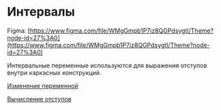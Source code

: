 # Интервалы

Figma: [https://www.figma.com/file/WMgGmpb1P7iz8QGPdsygtI/Theme?node-id=27%3A0](https://www.figma.com/file/WMgGmpb1P7iz8QGPdsygtI/Theme?node-id=27%3A0)

Интервальные переменные используются для выражения отступов внутри каркасных конструкций.

[Изменение переменной](%D0%98%D0%BD%D1%82%D0%B5%D1%80%D0%B2%D0%B0%D0%BB%D1%8B%20512fb905303b4bb4b7a997cd25939ab2/%D0%98%D0%B7%D0%BC%D0%B5%D0%BD%D0%B5%D0%BD%D0%B8%D0%B5%20%D0%BF%D0%B5%D1%80%D0%B5%D0%BC%D0%B5%D0%BD%D0%BD%D0%BE%D0%B8%CC%86%20830c2e7f500e4009aba2490d59692cf4.csv)

[Вычисление отступов](%D0%98%D0%BD%D1%82%D0%B5%D1%80%D0%B2%D0%B0%D0%BB%D1%8B%20512fb905303b4bb4b7a997cd25939ab2/%D0%92%D1%8B%D1%87%D0%B8%D1%81%D0%BB%D0%B5%D0%BD%D0%B8%D0%B5%20%D0%BE%D1%82%D1%81%D1%82%D1%83%D0%BF%D0%BE%D0%B2%202a49784bcca34653b550bad14251903d.csv)
